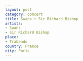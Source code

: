 ```yaml
---
layout: post
category: concert
title: Swans + Sir Richard Bishop
artists: 
- Swans
- Sir Richard Bishop
place: 
- Trabendo
country: France
city: Paris
---
```



